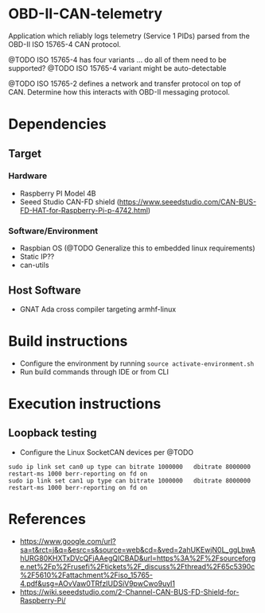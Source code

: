 # OBD-II-CAN-telemetry
Application which reliably logs telemetry (Service 1 PIDs) parsed from the
OBD-II ISO 15765-4 CAN protocol.

@TODO ISO 15765-4 has four variants ... do all of them need to be supported?
@TODO ISO 15765-4 variant might be auto-detectable

@TODO ISO 15765-2 defines a network and transfer protocol on top of CAN. Determine how this interacts with OBD-II messaging protocol.

# Dependencies

## Target

### Hardware
* Raspberry PI Model 4B 
* Seeed Studio CAN-FD shield (https://www.seeedstudio.com/CAN-BUS-FD-HAT-for-Raspberry-Pi-p-4742.html)

### Software/Environment
* Raspbian OS (@TODO Generalize this to embedded linux requirements)
* Static IP??
* can-utils

## Host Software
* GNAT Ada cross compiler targeting armhf-linux

# Build instructions
* Configure the environment by running ```source activate-environment.sh```
* Run build commands through IDE or from CLI

# Execution instructions

## Loopback testing
* Configure the Linux SocketCAN devices per @TODO
```
sudo ip link set can0 up type can bitrate 1000000   dbitrate 8000000 restart-ms 1000 berr-reporting on fd on
sudo ip link set can1 up type can bitrate 1000000   dbitrate 8000000 restart-ms 1000 berr-reporting on fd on
```

# References
* https://www.google.com/url?sa=t&rct=j&q=&esrc=s&source=web&cd=&ved=2ahUKEwjN0L_ggLbwAhURG80KHXTxDVcQFjAAegQICBAD&url=https%3A%2F%2Fsourceforge.net%2Fp%2Frusefi%2Ftickets%2F_discuss%2Fthread%2F65c5390c%2F5610%2Fattachment%2Fiso_15765-4.pdf&usg=AOvVaw0TRfzIUDSiV9pwCwo9uyl1
* https://wiki.seeedstudio.com/2-Channel-CAN-BUS-FD-Shield-for-Raspberry-Pi/
